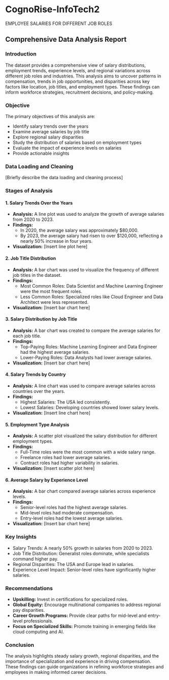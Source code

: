 # CognoRise-InfoTech2
EMPLOYEE SALARIES FOR DIFFERENT JOB ROLES

## Comprehensive Data Analysis Report

### Introduction
The dataset provides a comprehensive view of salary distributions, employment trends, experience levels, and regional variations across different job roles and industries. This analysis aims to uncover patterns in compensation, trends in job opportunities, and disparities across key factors like location, job titles, and employment types. These findings can inform workforce strategies, recruitment decisions, and policy-making.

### Objective
The primary objectives of this analysis are:

* Identify salary trends over the years
* Examine average salaries by job title
* Explore regional salary disparities
* Study the distribution of salaries based on employment types
* Evaluate the impact of experience levels on salaries
* Provide actionable insights

### Data Loading and Cleaning
[Briefly describe the data loading and cleaning process]

### Stages of Analysis

#### 1. Salary Trends Over the Years
* **Analysis:** A line plot was used to analyze the growth of average salaries from 2020 to 2023.
* **Findings:**
  * In 2020, the average salary was approximately $80,000.
  * By 2023, the average salary had risen to over $120,000, reflecting a nearly 50% increase in four years.
* **Visualization:** [Insert line plot here]

#### 2. Job Title Distribution
* **Analysis:** A bar chart was used to visualize the frequency of different job titles in the dataset.
* **Findings:**
  * Most Common Roles: Data Scientist and Machine Learning Engineer were the most frequent roles.
  * Less Common Roles: Specialized roles like Cloud Engineer and Data Architect were less represented.
* **Visualization:** [Insert bar chart here]

#### 3. Salary Distribution by Job Title
* **Analysis:** A bar chart was created to compare the average salaries for each job title.
* **Findings:**
  * Top-Paying Roles: Machine Learning Engineer and Data Engineer had the highest average salaries.
  * Lower-Paying Roles: Data Analysts had lower average salaries.
* **Visualization:** [Insert bar chart here]

#### 4. Salary Trends by Country
* **Analysis:** A line chart was used to compare average salaries across countries over the years.
* **Findings:**
  * Highest Salaries: The USA led consistently.
  * Lowest Salaries: Developing countries showed lower salary levels.
* **Visualization:** [Insert line chart here]

#### 5. Employment Type Analysis
* **Analysis:** A scatter plot visualized the salary distribution for different employment types.
* **Findings:**
  * Full-Time roles were the most common with a wide salary range.
  * Freelance roles had lower average salaries.
  * Contract roles had higher variability in salaries.
* **Visualization:** [Insert scatter plot here]

#### 6. Average Salary by Experience Level
* **Analysis:** A bar chart compared average salaries across experience levels.
* **Findings:**
  * Senior-level roles had the highest average salaries.
  * Mid-level roles had moderate compensation.
  * Entry-level roles had the lowest average salaries.
* **Visualization:** [Insert bar chart here]

### Key Insights
* Salary Trends: A nearly 50% growth in salaries from 2020 to 2023.
* Job Title Distribution: Generalist roles dominate, while specialists command higher pay.
* Regional Disparities: The USA and Europe lead in salaries.
* Experience Level Impact: Senior-level roles have significantly higher salaries.

### Recommendations
* **Upskilling:** Invest in certifications for specialized roles.
* **Global Equity:** Encourage multinational companies to address regional pay disparities.
* **Career Growth Programs:** Provide clear paths for mid-level and entry-level professionals.
* **Focus on Specialized Skills:** Promote training in emerging fields like cloud computing and AI.

### Conclusion
The analysis highlights steady salary growth, regional disparities, and the importance of specialization and experience in driving compensation. These findings can guide organizations in refining workforce strategies and employees in making informed career decisions.
